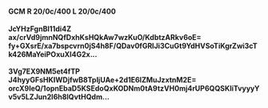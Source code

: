 #### GCM R 20/0c/400 L 20/0c/400
**JcYHzFgnBl11di4Z**<br/>**ax/crVd9jmnNQfDxhKsHQkAw7wzKuO/KdbtzARkv6oE=**<br/>**fy+GXsrE/xa7bspcvrn0jS4h8F/QDav0fGRlJi3CuGt9YdHVSoTiKgrZwi3cTk426MaYeiPOxuXI4G2x...**<br/><br/>
**3Vg7EX9NM5et4fTP**<br/>**J4hyyGFsHKIWDjfwB8TpIjUAe+2d1E6lZMuJzxtnM2E=**<br/>**orcX9leQ/1opnEbaD5KSEdoQxKODNm0tA9tzVH0mj4rUP6QQSKliTvyyyYv5v5LZJun2l6h8lQvtHQdm...**